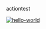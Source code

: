 actiontest

[![hello-world](https://github.com/affonja/actiontest/actions/workflows/main.yml/badge.svg)](https://github.com/affonja/actiontest/actions/workflows/main.yml)
